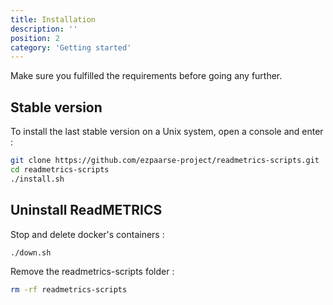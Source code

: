 ```yaml
---
title: Installation
description: ''
position: 2
category: 'Getting started'
---
```



Make sure you fulfilled the <nuxt-link to="/getting-started/requirements">requirements</nuxt-link> before going any further.

## Stable version

To install the last stable version on a Unix system, open a console and enter :

```bash
git clone https://github.com/ezpaarse-project/readmetrics-scripts.git
cd readmetrics-scripts
./install.sh
```

## Uninstall ReadMETRICS

Stop and delete docker's containers :

```bash
./down.sh
```

Remove the readmetrics-scripts folder :

```bash
rm -rf readmetrics-scripts
```